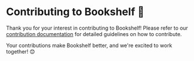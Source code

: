 # Contributing to Bookshelf 🎉

Thank you for your interest in contributing to Bookshelf! Please refer to our [contribution documentation](https://docs.mcbookshelf.dev/en/latest/contribute/index.html) for detailed guidelines on how to contribute.

Your contributions make Bookshelf better, and we're excited to work together! 😊
